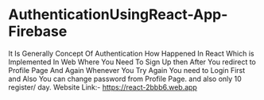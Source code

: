 # AuthenticationUsingReact-App-Firebase
It Is Generally Concept Of Authentication How Happened In React Which is Implemented In Web Where You Need To Sign Up then After You redirect to Profile Page And Again Whenever You Try Again You need to Login First and Also You can change password from Profile Page. and also only 10 register/ day.
Website Link:- https://react-2bbb6.web.app
